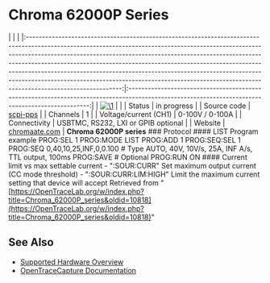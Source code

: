 # Chroma 62000P Series

| | | |:-----------------------------------------------------------------------------------------------------------------------------------------------------------------------------------------------------------------------------------------------------------------------------------------------------------------------------------------------------------------------------------------------------------------------------------------------------------------------------------------------------------------:|:------------------------------------------------------------------------------------------------------------------------------------------------:| | [![\1](../../assets/hardware/general/\2)](./File:OpenTraceLab_logo_no_text_transparent_512.png.html) | | | Status | in progress | | Source code | [scpi-pps](http://github.com/OpenTraceLab/?p=OpenTraceCapture.git;a=tree;f=src/hardware/scpi-pps) | | Channels | 1 | | Voltage/current (CH1) | 0-100V / 0-100A | | Connectivity | USBTMC, RS232, LXI or GPIB optional | | Website | [chromaate.com](http://www.chromaate.com/product/62000P_series_Programmable_DC_Power_Supply.htm) | **Chroma 62000P series** ### Protocol #### LIST Program example PROG:SEL 1 PROG:MODE LIST PROG:ADD 1 PROG:SEQ:SEL 1 PROG:SEQ 0,40,10,25,INF,0,0.100 # Type AUTO, 40V, 10V/s, 25A, INF A/s, TTL output, 100ms PROG:SAVE # Optional PROG:RUN ON #### Current limit vs max settable current \- ":SOUR:CURR" Set maximum output current (CC mode threshold) \- ":SOUR:CURR:LIM:HIGH" Limit the maximum current setting that device will accept 
Retrieved from "[https://OpenTraceLab.org/w/index.php?title=Chroma_62000P_series&oldid=10818](https://OpenTraceLab.org/w/index.php?title=Chroma_62000P_series&oldid=10818)"

## See Also
- [Supported Hardware Overview](../supported-hardware.md)
- [OpenTraceCapture Documentation](../../opentracecapture/overview.md)
